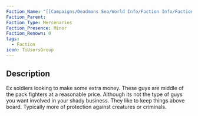 ```yaml
---
Faction_Name: "[[Campaigns/Deadmans Sea/World Info/Faction Info/Factions/Minor/Vanguard]]"
Faction_Parent: 
Faction_Type: Mercenaries
Faction_Presence: Minor
Faction_Renown: 0
tags:
  - Faction
icon: TiUsersGroup
---
```

## Description
Ex soldiers looking to make some extra money. These guys are middle of the pack fighters at a reasonable price. Although its not the type of guys you want involved in your shady business. They like to keep things above board. Typically more of protection against creatures or criminals. 
